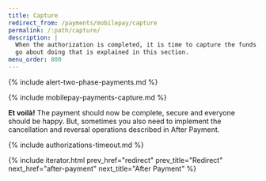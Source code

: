 ```yaml
---
title: Capture
redirect_from: /payments/mobilepay/capture
permalink: /:path/capture/
description: |
  When the authorization is completed, it is time to capture the funds. How you
  go about doing that is explained in this section.
menu_order: 800
---
```


{% include alert-two-phase-payments.md %}

{% include mobilepay-payments-capture.md %}

**Et voilà!** The payment should now be complete, secure and
everyone should be happy. But, sometimes you also need to implement the
cancellation and reversal operations described in After Payment.

{% include authorizations-timeout.md %}

{% include iterator.html prev_href="redirect"
                         prev_title="Redirect"
                         next_href="after-payment"
                         next_title="After Payment" %}
